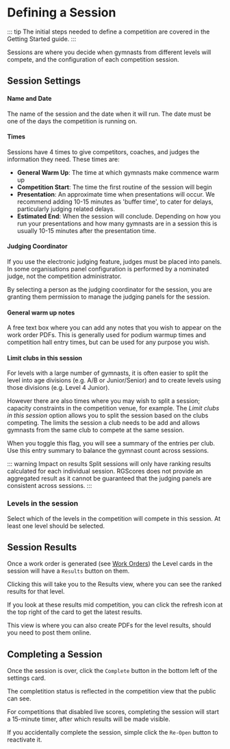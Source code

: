 # Defining a Session

::: tip
The initial steps needed to define a competition are covered in the Getting Started guide.
:::

Sessions are where you decide when gymnasts from different levels will compete, and the configuration of each competition session.

## Session Settings

#### Name and Date

The name of the session and the date when it will run. The date must be one of the days the competition is running on.

#### Times

Sessions have 4 times to give competitors, coaches, and judges the information they need. These times are:

* **General Warm Up**: The time at which gymnasts make commence warm up
* **Competition Start**: The time the first routine of the session will begin
* **Presentation**: An approximate time when presentations will occur. We recommend adding 10-15 minutes as 'buffer time', to cater for delays, particularly judging related delays.
* **Estimated End**: When the session will conclude. Depending on how you run your presentations and how many gymnasts are in a session this is usually 10-15 minutes after the presentation time.

#### Judging Coordinator

If you use the electronic judging feature, judges must be placed into panels. In some organisations panel configuration is performed by a nominated judge, not the competition administrator.

By selecting a person as the judging coordinator for the session, you are granting them permission to manage the judging panels for the session.

#### General warm up notes

A free text box where you can add any notes that you wish to appear on the work order PDFs. This is generally used for podium warmup times and competition hall entry times, but can be used for any purpose you wish.

#### Limit clubs in this session

For levels with a large number of gymnasts, it is often easier to split the level into age divisions (e.g. A/B or Junior/Senior) and to create levels using those divisions (e.g. Level 4 Junior).

However there are also times where you may wish to split a session; capacity constraints in the competition venue, for example. The *Limit clubs in this session* option allows you to split the session based on the clubs competing. The limits the session a club needs to be add and allows gymnasts from the same club to compete at the same session.

When you toggle this flag, you will see a summary of the entries per club. Use this entry summary to balance the gymnast count across sessions.

::: warning Impact on results
Split sessions will only have ranking results calculated for each individual session. RGScores does not provide an aggregated result as it cannot be guaranteed that the judging panels are consistent across sessions.
:::

### Levels in the session

Select which of the levels in the competition will compete in this session. At least one level should be selected.

## Session Results

Once a work order is generated (see [Work Orders](./generating-work-orders)) the Level cards in the session will have a `Results` button on them.

Clicking this will take you to the Results view, where you can see the ranked results for that level.

If you look at these results mid competition, you can click the refresh icon at the top right of the card to get the latest results.

This view is where you can also create PDFs for the level results, should you need to post them online.

## Completing a Session

Once the session is over, click the `Complete` button in the bottom left of the settings card.

The completition status is reflected in the competition view that the public can see.

For competitions that disabled live scores, completing the session will start a 15-minute timer, after which results will be made visible.

If you accidentally complete the session, simple click the `Re-Open` button to reactivate it.